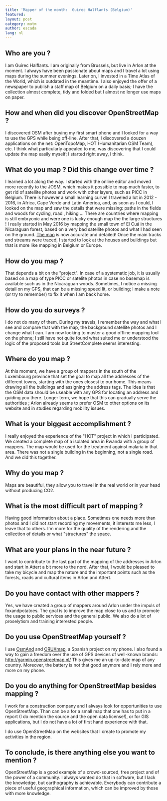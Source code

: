 ```yaml
---
title: 'Mapper of the month:  Guirec Halflants (Belgium)'
featured: 
layout: post
category: motm
author: escada
lang: nl
---
```


## Who are you ?
I am Guirec Halflants. I am originally from Brussels, but live in Arlon at the moment.
I always have been passionate about maps and I travel a lot using maps during the summer evenings. Later on, I invested in a Time Atlas of the World, which is outdated in the meantime. I also enjoyed the offer of a newspaper to publish  a staff map of Belgium on a daily basis; I have the collection almost complete, tidy and folded but I almost no longer use maps on paper.

## How and when did you discover OpenStreetMap ?
I discovered OSM after buying my first smart phone and I looked for a way to use the GPS while being off-line. After that, I discovered a douzen applications on the net: OpenTopoMap, HOT (Humanitarian OSM Team), etc.
I think what particularly appealed to me,  was discovering that I could update the map easily myself; I started right away, I think.

## What do you map ? Did this change over time ?

I learned a lot along the way. I started with the online editor and moved more recently to the JOSM, which makes it possible to map much faster, to get rid of satellite photos and work with other layers, such as PICC in Belgium. There is however a small learning curve!
I traveled a lot in 2012 - 2016, in Africa, Cape Verde and Latin America, and, as soon as I could, I looked on the map and saw the details that were missing: paths in the fields and woods for cycling, road , hiking ... There are countries where mapping is still embryonic and were one is lucky enough map the the large structures !
I  really started in May 2016 by mapping the small town of El Cuá in the Nicaraguan forest, based on a very bad satellite photos and what I had seen on the ground. [The map](https://osm.org/go/YQ8CDu28--?m=) is now accurate and detailed!
Once the main tracks and streams were traced, I started to look at the houses and buildings but that is more like mapping in Belgium or Europe.

## How do you map ?
That depends a bit on the "project". In case of a systematic job, it is usually based on a map of type PICC or satelite photos  in case no basemap is available such as in the Nicaraguan woods.
Sometimes, I notice a missing detail on my GPS, that can be a missing speed lit, or building; I make a note (or try to remember) to fix it when I am back home.

## How do you do surveys ?

I do not do many of them. During my travels, I remember the way and what I see and compare that with the map, the background satellite photos and I change what I can.
I am now looking to master a good offline mapping tool on the phone; I still have not quite found what suited me or understood the logic of the proposed tools but StreetComplete seems interesting.

## Where do you map ?
At this moment, we have a group of mappers in the south of the Luxembourg province that set the goal to map all the addresses of the different towns, starting with the ones closest to our home. This means drawing all the buildings and assigning the address tags. The idea is that the OSM data should be useable with any GPS for locating an address and guiding you there.
Longer term, we hope that this can gradually serve the authorities ; Arlon already seems to prefer OSM to other options on its website and in studies regarding  mobility issues.

## What is your biggest accomplishment ?
I really enjoyed the experience of the "HOT" project in which I participated. We created a complete map of a isolated area in Rwanda with a group of mappers. The map would be used for the treatment against malaria in that area. There was not a single building in the beginning, not a single road. And we did this together.

## Why do you map ?
Maps are beautiful, they allow you to travel in the real world or in your head without producing CO2.

## What is the most difficult part of mapping ?
Having good information about a place. Sometimes one needs more than photos and I did not start recording my movements; it interests me less, I leave that to others. I'm more for the quality of the rendering and the collection of details or what "structures" the space.

## What are your plans in the near future ?
I want to contribute to the last part of the mapping of the addresses in Arlon and start in Attert a bit more to the nord.
After that, I would be pleased to take my bicycle and map the nature and the important points such as the forests, roads and cultural items in Arlon and Attert.

## Do you have contact with other mappers ?
Yes, we have created a group of mappers around Arlon under the impuls of foxandpotatoes. The goal is to improve the map close to us and to promote the usage to public services and the general public. We also do a lot of proselytism and training interested people.

## Do you use OpenStreetMap yourself ?
I use [OsmAnd](https://osmand.net/) and [ORUXmap](https://www.oruxmaps.com/cs/es/), a Spanish project on my phone.
I also found a way to gain a freedom over the use of GPS devices of well-known brands: http://garmin.openstreetmap.nl/
This gives me an up-to-date map of any country. Moreover, the battery is not that good anymore and I rely more and more on my phone.

## Do you do anything for OpenStreetMap besides mapping ?
I work for a construction company and I always look for opportunities to use OpenStreetMap. Than can be a for a small map that one has to put in a report (I do mention the source and the open data license!), or for GIS applications, but I do not have a lot of first hand experience with that.

I do use OpenStreetMap on the websites that I create to promote my activities in the region.

## To conclude, is there anything else you want to mention ?
OpenStreetMap is a good example of a crowd-sourced, free project and of the power of a community. I always wanted do that in software, but I lack the knowledge, but carthography is achievable. Everybody can contribute a piece of useful geographical information, which can be improved by those with more knowledge.
